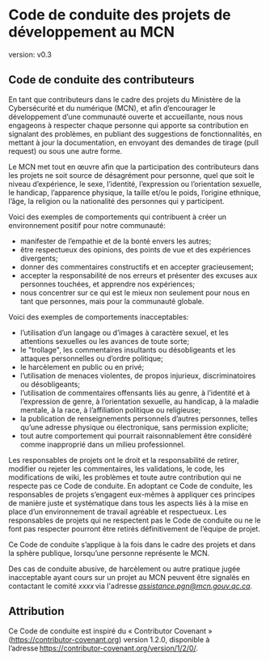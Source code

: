 # Code de conduite des projets de développement au MCN

version: v0.3

## Code de conduite des contributeurs

En tant que contributeurs dans le cadre des projets du Ministère de la Cybersécurité et du numérique (MCN), et afin d’encourager le développement d’une communauté ouverte et accueillante, nous nous engageons à respecter chaque personne qui apporte sa contribution en signalant des problèmes, en publiant des suggestions de fonctionnalités, en mettant à jour la documentation, en envoyant des demandes de tirage (pull request) ou sous une autre forme.

Le MCN met tout en œuvre afin que la participation des contributeurs dans les projets ne soit source de désagrément pour personne, quel que soit le niveau d’expérience, le sexe, l’identité, l’expression ou l’orientation sexuelle, le handicap, l’apparence physique, la taille et/ou le poids, l’origine ethnique, l’âge, la religion ou la nationalité des personnes qui y participent.

Voici des exemples de comportements qui contribuent à créer un environnement positif pour notre communauté:

* manifester de l’empathie et de la bonté envers les autres;
* être respectueux des opinions, des points de vue et des expériences divergents;
* donner des commentaires constructifs et en accepter gracieusement;
* accepter la responsabilité de nos erreurs et présenter des excuses aux personnes touchées, et apprendre nos expériences;
* nous concentrer sur ce qui est le mieux non seulement pour nous en tant que personnes, mais pour la communauté globale.

Voici des exemples de comportements inacceptables:

* l’utilisation d’un langage ou d’images à caractère sexuel, et les attentions sexuelles ou les avances de toute sorte;
* le "trollage", les commentaires insultants ou désobligeants et les attaques personnelles ou d’ordre politique;
* le harcèlement en public ou en privé;
* l’utilisation de menaces violentes, de propos injurieux, discriminatoires ou désobligeants;
* l’utilisation de commentaires offensants liés au genre, à l’identité et à l’expression de genre, à l’orientation sexuelle, au handicap, à la maladie mentale, à la race, à l’affiliation politique ou religieuse;
* la publication de renseignements personnels d’autres personnes, telles qu’une adresse physique ou électronique, sans permission explicite;
* tout autre comportement qui pourrait raisonnablement être considéré comme inapproprié dans un milieu professionnel.

Les responsables de projets ont le droit et la responsabilité de retirer, modifier ou rejeter les commentaires, les validations, le code, les modifications de wiki, les problèmes et toute autre contribution qui ne respecte pas ce Code de conduite. En adoptant ce Code de conduite, les responsables de projets s’engagent eux-mêmes à appliquer ces principes de manière juste et systématique dans tous les aspects liés à la mise en place d’un environnement de travail agréable et respectueux. Les responsables de projets qui ne respectent pas le Code de conduite ou ne le font pas respecter pourront être retirés définitivement de l’équipe de projet.

Ce Code de conduite s’applique à la fois dans le cadre des projets et dans la sphère publique, lorsqu’une personne représente le MCN.

Des cas de conduite abusive, de harcèlement ou autre pratique jugée inacceptable ayant cours sur un projet au MCN peuvent être signalés en contactant le comité *xxxx* via l'adresse *<assistance.pgn@mcn.gouv.qc.ca>*.

## Attribution

Ce Code de conduite est inspiré du « Contributor Covenant » (<https://contributor-covenant.org>) version 1.2.0, disponible à l’adresse <https://contributor-covenant.org/version/1/2/0/>.
